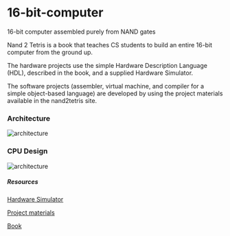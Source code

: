 # 16-bit-computer
16-bit computer assembled purely from NAND gates

Nand 2 Tetris is a book that teaches CS students to build an entire 16-bit computer from the ground up.

The hardware projects use the simple Hardware Description Language (HDL), described in the book, and a supplied Hardware Simulator.

The software projects (assembler, virtual machine, and compiler for a simple object-based language) are developed by using the project materials available in the nand2tetris site.

### Architecture

![architecture](https://github.com/RoyVoetman/16-bit-computer/blob/main/Architecture.jpg?raw=true)

### CPU Design

![architecture](https://github.com/RoyVoetman/16-bit-computer/blob/main/CPU-Design.jpg?raw=true)

##### Resources

[Hardware Simulator](https://www.nand2tetris.org/software)

[Project materials](https://www.nand2tetris.org/course)

[Book](https://www.amazon.com/Elements-Computing-Systems-Building-Principles/dp/0262640686/ref=ed_oe_p)
